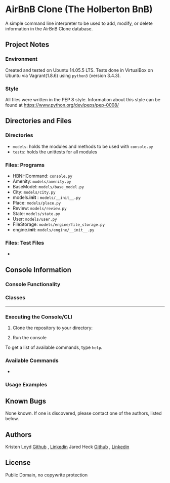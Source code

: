 # AirBnB Clone (The Holberton BnB)
A simple command line interpreter to be used to add, modify, or delete information in the AirBnB Clone database.

## Project Notes
### Environment
Created and tested on Ubuntu 14.05.5 LTS.
Tests done in VirtualBox on Ubuntu via Vagrant(1.8.6) using `python3` (version 3.4.3).

### Style
All files were written in the PEP 8 style.
Information about this style can be found at https://www.python.org/dev/peps/pep-0008/

## Directories and Files
### Directories
- `models`: holds the modules and methods to be used with `console.py`
- `tests`: holds the unittests for all modules

### Files: Programs
- HBNHCommand: `console.py`
- Amenity: `models/amenity.py`
- BaseModel: `models/base_model.py`
- City: `models/city.py`
- models.__init__ : `models/__init__.py`
- Place: `models/place.py`
- Review: `models/review.py`
- State: `models/state.py`
- User: `models/user.py`
- FileStorage: `models/engine/file_storage.py`
- engine.__init__: `models/engine/__init__.py`

### Files: Test Files
- 

## Console Information
### Console Functionality

### Classes
** **

### Executing the Console/CLI
1. Clone the repository to your directory:

2. Run the console

To get a list of available commands, type `help`.

### Available Commands
* 

### Usage Examples


## Known Bugs
None known. If one is discovered, please contact one of the authors, listed below.


## Authors
Kristen Loyd        <a href='https://github.com/KRLoyd'>Github</a> ,  <a href='https://www.linkedin.com/in/kristen-loyd-34984a92/'>Linkedin</a>
Jared Heck          <a href='https://github.com/jarehec'>Github</a> ,  <a href='https://www.linkedin.com/in/jared-heck-28a469133/'>Linkedin</a>

## License
Public Domain, no copywrite protection